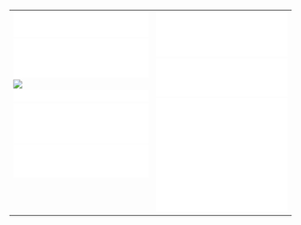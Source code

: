 <table cellspacing="0" cellpadding="0" style="border-collapse: collapse; border: none;"> 
  <tbody>
  <tr style="border: none;">
    <td width="400px" style="border: none; vertical-align: top;">
      <img src="https://github.com/m-avagyan/m-avagyan/blob/master/header.svg">
      <img src="https://github.com/m-avagyan/m-avagyan/blob/master/repositories.svg">
      <img src="https://github.com/m-avagyan/m-avagyan/blob/master/posts.svg">
      <img src="https://github.com/m-avagyan/m-avagyan/blob/master/topics.svg">
      <img src="https://github.com/m-avagyan/m-avagyan/blob/master/followup.svg">
      <img src="https://github.com/m-avagyan/m-avagyan/blob/master/reactions.svg">
    </td>
    <td width="400px" style="border: none; vertical-align: top;">
      <img src="https://github.com/m-avagyan/m-avagyan/blob/master/languages.svg">
      <img src="https://github.com/m-avagyan/m-avagyan/blob/master/activity-community.svg">
      <img src="https://github.com/m-avagyan/m-avagyan/blob/master/achievements.svg">
    </td>
  </tr>
  </tbody>
</table>
